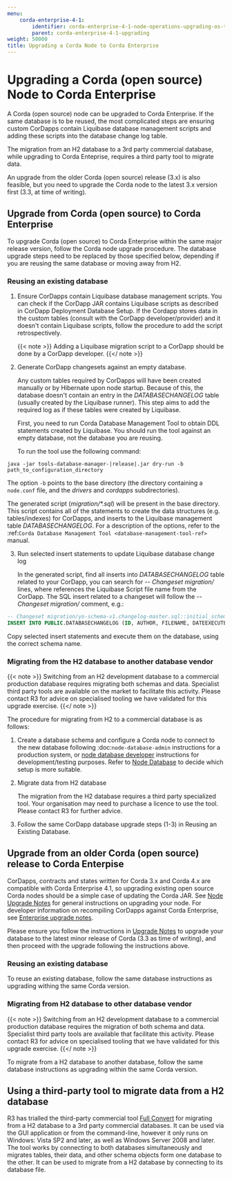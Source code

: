 ```yaml
---
menu:
    corda-enterprise-4-1:
        identifier: corda-enterprise-4-1-node-operations-upgrading-os-to-ent
        parent: corda-enterprise-4-1-upgrading
weight: 50000
title: Upgrading a Corda Node to Corda Enterprise
---
```


# Upgrading a Corda (open source) Node to Corda Enterprise

A Corda (open source) node can be upgraded to Corda Enterprise.
If the same database is to be reused, the most complicated steps are ensuring custom CorDapps contain
Liquibase database management scripts and adding these scripts into the database change log table.

The migration from an H2 database to a 3rd party commercial database, while upgrading to Corda Enteprise,
requires a third party tool to migrate data.

An upgrade from the older Corda (open source) release (3.x) is also feasible,
but you need to upgrade the Corda node to the latest 3.x version first (3.3, at time of writing).


## Upgrade from Corda (open source) to Corda Enterprise

To upgrade Corda (open source) to Corda Enterprise within the same major release version, follow the Corda node upgrade procedure.
The database upgrade steps need to be replaced by those specified below,
depending if you are reusing the same database or moving away from H2.

### Reusing an existing database

1. Ensure CorDapps contain Liquibase database management scripts.
   You can check if the CorDapp JAR contains Liquibase scripts as described in CorDapp Deployment Database Setup.
   If the Cordapp stores data in the custom tables (consult with the CorDapp developer/provider)
   and it doesn't contain Liquibase scripts, follow the procedure
   to add the script retrospectively.

   {{< note >}}
   Adding a Liquibase migration script to a CorDapp should be done by a CorDapp developer.
   {{</ note >}}

2. Generate CorDapp changesets against an empty database.

   Any custom tables required by CorDapps will have been created manually or by Hibernate upon node startup.
   Because of this, the database doesn't contain an entry in the *DATABASECHANGELOG* table (usually created by the Liquibase runner).
   This step aims to add the required log as if these tables were created by Liquibase.

   First, you need to run Corda Database Management Tool to obtain DDL statements created by Liquibase.
   You should run the tool against an empty database, not the database you are reusing.

   To run the tool use the following command:

```shell
java -jar tools-database-manager-|release|.jar dry-run -b path_to_configuration_directory
```

   The option `-b` points to the base directory (the directory containing a `node.conf` file, and the *drivers* and *cordapps* subdirectories).

   The generated script (*migration/\*.sql*) will be present in the base directory.
   This script contains all of the statements to create the data structures (e.g. tables/indexes) for CorDapps,
   and inserts to the Liquibase management table *DATABASECHANGELOG*.
   For a description of the options, refer to the :ref:`Corda Database Management Tool <database-management-tool-ref>` manual.

3. Run selected insert statements to update Liquibase database change log

   In the generated script, find all inserts into *DATABASECHANGELOG* table related to your CorDapp,
   you can search for *-- Changeset migration/<file-name>* lines, where <file-name> references the Liquibase Script file name from the CorDapp.
   The SQL insert related to a changeset will follow the *-- Changeset migration/<file-name>* comment, e.g.:

```sql
-- Changeset migration/yo-schema-v1.changelog-master.sql::initial_schema_for_YoSchemaV1::R3.Corda.Generated
INSERT INTO PUBLIC.DATABASECHANGELOG (ID, AUTHOR, FILENAME, DATEEXECUTED, ORDEREXECUTED, MD5SUM, DESCRIPTION, COMMENTS, EXECTYPE, CONTEXTS, LABELS, LIQUIBASE, DEPLOYMENT_ID) VALUES ('initial_schema_for_YoSchemaV1', 'R3.Corda.Generated', 'migration/yo-schema-v1.changelog-master.sql', NOW(), 74, '7:2d4e1d5d7165a8edc848208d0707eb24', 'sql', '', 'EXECUTED', NULL, NULL, '3.5.3', '2862877878');
```

   Copy selected insert statements and execute them on the database, using the correct schema name.

### Migrating from the H2 database to another database vendor

{{< note >}}
Switching from an H2 development database to a commercial production database requires migrating both schemas and data.
Specialist third party tools are available on the market to facilitate this activity. Please contact R3 for advice on specialised tooling
we have validated for this upgrade exercise.
{{</ note >}}

The procedure for migrating from H2 to a commercial database is as follows:

1. Create a database schema and configure a Corda node to connect to the new database following :doc:`node-database-admin` instructions
   for a production system, or [node database developer](node-database-developer.md) instructions for development/testing purposes.
   Refer to [Node Database](node-database.md) to decide which setup is more suitable.

2. Migrate data from H2 database

   The migration from the H2 database requires a third party specialized tool.
   Your organisation may need to purchase a licence to use the tool.
   Please contact R3 for further advice.

3. Follow the same CorDapp database upgrade steps (1-3) in Reusing an Existing Database.


## Upgrade from an older Corda (open source) release to Corda Enterpise

CorDapps, contracts and states written for Corda 3.x and Corda 4.x are compatible with Corda Enterprise 4.1, so upgrading
existing open source Corda nodes should be a simple case of updating the Corda JAR.
See [Node Upgrade Notes](node-upgrade-notes.md) for general instructions on upgrading your node.
For developer information on recompiling CorDapps against Corda Enterprise, see [Enterprise upgrade notes](upgrade-notes.md).

Please ensure you follow the instructions in [Upgrade Notes](https://docs.corda.net/releases/release-V3.3/upgrade-notes.html)
to upgrade your database to the latest minor release of Corda (3.3 as time of writing),
and then proceed with the upgrade following the instructions above.

### Reusing an existing database

To reuse an existing database, follow the same database instructions as
upgrading withing the same Corda version.

### Migrating from H2 database to other database vendor

{{< note >}}
Switching from an H2 development database to a commercial production database requires the migration of both schema and data.
Specialist third party tools are available that facilitate this activity. Please contact R3 for advice on specialised tooling
that we have validated for this upgrade exercise.
{{</ note >}}

To migrate from a H2 database to another database, follow the same database instructions as
upgrading within the same Corda version.

## Using a third-party tool to migrate data from a H2 database

R3 has trialled the third-party commercial tool [Full Convert](https://www.spectralcore.com/fullconvert) for migrating from a H2 database
to a 3rd party commercial databases.
It can be used via the GUI application or from the command-line, however it only runs on Windows: Vista SP2 and later, as well as Windows Server 2008 and later.
The tool works by connecting to both databases simultaneously and migrates tables, their data, and other schema objects form one database to the other.
It can be used to migrate from a H2 database by connecting to its database file.
